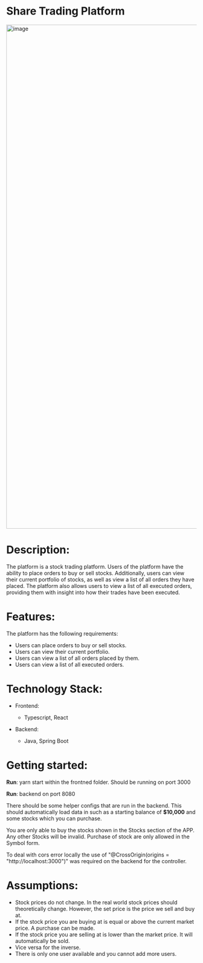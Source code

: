 # Share Trading Platform

<img width="1333" alt="image" src="https://user-images.githubusercontent.com/25177664/235386145-6950008a-6fd9-4813-a592-545092bae5f7.png">

# Description:

The platform is a stock trading platform. Users of the platform have the ability to place orders to buy or sell stocks. Additionally, users can view their current portfolio of stocks, as well as view a list of all orders they have placed. The platform also allows users to view a list of all executed orders, providing them with insight into how their trades have been executed.

# Features:

The platform has the following requirements:
- Users can place orders to buy or sell stocks.
- Users can view their current portfolio.
- Users can view a list of all orders placed by them.
- Users can view a list of all executed orders.


# Technology Stack:

- Frontend:
  - Typescript, React

- Backend:
  - Java, Spring Boot

# Getting started:

**Run**: yarn start within the frontned folder. Should be running on port 3000

**Run**: backend on port 8080

There should be some helper configs that are run in the backend. This should automatically load data in such as a starting balance of **$10,000** and some stocks which you can purchase.

You are only able to buy the stocks shown in the Stocks section of the APP. Any other Stocks will be invalid. Purchase of stock are only allowed in the Symbol form. 

To deal with cors error locally the use of "@CrossOrigin(origins = "http://localhost:3000")" was required on the backend for the controller. 

# Assumptions:
- Stock prices do not change. In the real world stock prices should theoretically change. However, the set price is the price we sell and buy at.
- If the stock price you are buying at is equal or above the current market price. A purchase can be made.
- If the stock price you are selling at is lower than the market price. It will automatically be sold. 
- Vice versa for the inverse. 
- There is only one user available and you cannot add more users.
